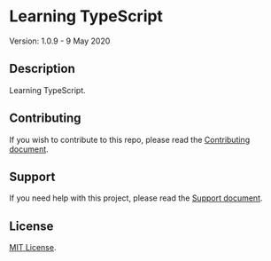 # Learning TypeScript

Version: 1.0.9 - 9 May 2020

## Description

Learning TypeScript.

## Contributing

If you wish to contribute to this repo, please read the [Contributing document](.github/CONTRIBUTING.md).

## Support

If you need help with this project, please read the [Support document](.github/SUPPORT.md).

## License

[MIT License](LICENSE).

